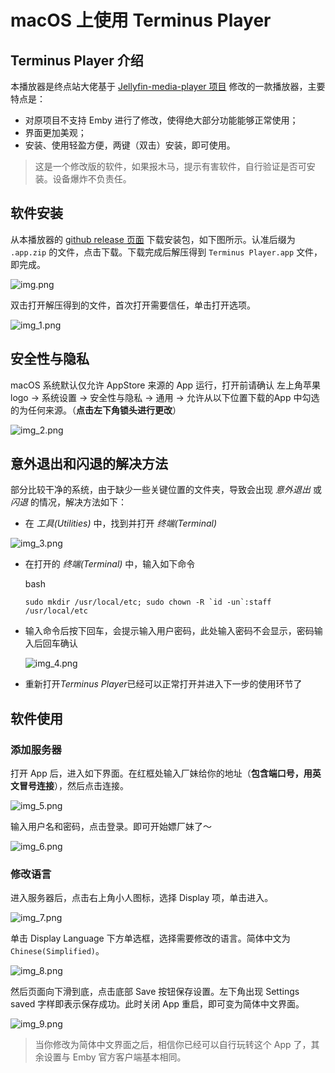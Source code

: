 # macOS 上使用 Terminus Player

## Terminus Player 介绍

本播放器是终点站大佬基于 [Jellyfin-media-player 项目](https://github.com/jellyfin/jellyfin-media-player) 修改的一款播放器，主要特点是：

- 对原项目不支持 Emby 进行了修改，使得绝大部分功能能够正常使用；
- 界面更加美观；
- 安装、使用轻盈方便，两键（双击）安装，即可使用。

> 这是一个修改版的软件，如果报木马，提示有害软件，自行验证是否可安装。设备爆炸不负责任。

## 软件安装

从本播放器的 [github release 页面](https://github.com/Terminus-Media/jellyfin-media-player/releases) 下载安装包，如下图所示。认准后缀为 `.app.zip` 的文件，点击下载。下载完成后解压得到 `Terminus Player.app` 文件，即完成。

![img.png](../assets/img.984bf6d4.png)

双击打开解压得到的文件，首次打开需要信任，单击打开选项。

![img_1.png](../assets/img_1.4315f33d.png)

## 安全性与隐私

macOS 系统默认仅允许 AppStore 来源的 App 运行，打开前请确认 左上角苹果 logo -> 系统设置 -> 安全性与隐私 -> 通用 -> 允许从以下位置下载的App 中勾选的为任何来源。（**点击左下角锁头进行更改**）

![img_2.png](../assets/img_2.1abb39d5.png)

## 意外退出和闪退的解决方法

部分比较干净的系统，由于缺少一些关键位置的文件夹，导致会出现 *意外退出* 或 *闪退* 的情况，解决方法如下：

- 在 *工具(Utilities)* 中，找到并打开 *终端(Terminal)*

![img_3.png](../assets/img_3.9712e672.png)

- 在打开的 *终端(Terminal)* 中，输入如下命令

  bash

  ```
  sudo mkdir /usr/local/etc; sudo chown -R `id -un`:staff /usr/local/etc
  ```

- 输入命令后按下回车，会提示输入用户密码，此处输入密码不会显示，密码输入后回车确认

  ![img_4.png](../assets/img_4.cc2d85d8.png)

- 重新打开*Terminus Player*已经可以正常打开并进入下一步的使用环节了

## 软件使用

### 添加服务器

打开 App 后，进入如下界面。在红框处输入厂妹给你的地址（**包含端口号，用英文冒号连接**），然后点击连接。

![img_5.png](../assets/img_5.6e654bf1.png)

输入用户名和密码，点击登录。即可开始嫖厂妹了～

![img_6.png](../assets/img_6.a38b6bf5.png)

### 修改语言

进入服务器后，点击右上角小人图标，选择 Display 项，单击进入。

![img_7.png](../assets/img_7.7b11ad02.png)

单击 Display Language 下方单选框，选择需要修改的语言。简体中文为 `Chinese(Simplified)`。

![img_8.png](../assets/img_8.01789afd.png)

然后页面向下滑到底，点击底部 Save 按钮保存设置。左下角出现 Settings saved 字样即表示保存成功。此时关闭 App 重启，即可变为简体中文界面。

![img_9.png](../assets/img_9.c099b8b5.png)

> 当你修改为简体中文界面之后，相信你已经可以自行玩转这个 App 了，其余设置与 Emby 官方客户端基本相同。